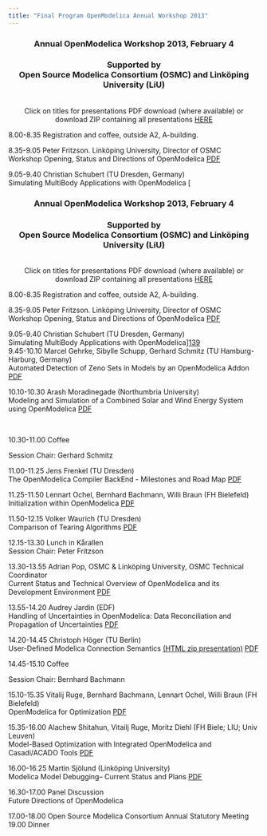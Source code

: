 ```yaml
---
title: "Final Program OpenModelica Annual Workshop 2013"
---
```

<h3 style="text-align: center;">
  Annual OpenModelica Workshop 2013, February 4
</h3>

<h3 style="text-align: center;">
  Supported by<br />Open Source Modelica Consortium (OSMC) and Linköping University (LiU)
</h3>

<p style="text-align: center;">
  <br />Click on titles for presentations PDF download (where available) or download ZIP containing all presentations <a href="images/docs/openmodelica2013/presentations/Presentations OpenModelica 2013.zip">HERE</a>
</p>

  
8.00-8.35 Registration and coffee, outside A2, A-building.  
  
8.35-9.05 Peter Fritzson. Linköping University, Director of OSMC  
Workshop Opening, Status and Directions of OpenModelica [PDF][138]  
  
9.05-9.40 Christian Schubert (TU Dresden, Germany)  
Simulating MultiBody Applications with OpenModelica [<h3 style="text-align: center;">
  Annual OpenModelica Workshop 2013, February 4
</h3>

<h3 style="text-align: center;">
  Supported by<br />Open Source Modelica Consortium (OSMC) and Linköping University (LiU)
</h3>

<p style="text-align: center;">
  <br />Click on titles for presentations PDF download (where available) or download ZIP containing all presentations <a href="images/docs/openmodelica2013/presentations/Presentations OpenModelica 2013.zip">HERE</a>
</p>

  
8.00-8.35 Registration and coffee, outside A2, A-building.  
  
8.35-9.05 Peter Fritzson. Linköping University, Director of OSMC  
Workshop Opening, Status and Directions of OpenModelica [PDF][138]  
  
9.05-9.40 Christian Schubert (TU Dresden, Germany)  
Simulating MultiBody Applications with OpenModelica][139]   
9.45-10.10 Marcel Gehrke, Sibylle Schupp, Gerhard Schmitz (TU Hamburg-Harburg, Germany)  
Automated Detection of Zeno Sets in Models by an OpenModelica Addon [PDF][140]  
  
10.10-10.30 Arash Moradinegade (Northumbria University)  
Modeling and Simulation of a Combined Solar and Wind Energy System using OpenModelica [PDF][141]

&nbsp;

10.30-11.00 Coffee

Session Chair: Gerhard Schmitz

  
11.00-11.25 Jens Frenkel (TU Dresden)  
The OpenModelica Compiler BackEnd - Milestones and Road Map [PDF][142]  
  
11.25-11.50 Lennart Ochel, Bernhard Bachmann, Willi Braun (FH Bielefeld)  
Initialization within OpenModelica [PDF][143]  
  
11.50-12.15 Volker Waurich (TU Dresden)  
Comparison of Tearing Algorithms [PDF][144]  
  
12.15-13.30 Lunch in Kårallen  
Session Chair: Peter Fritzson  
  
13.30-13.55 Adrian Pop, OSMC & Linköping University, OSMC Technical Coordinator  
Current Status and Technical Overview of OpenModelica and its Development Environment [PDF][145]  
  
13.55-14.20 Audrey Jardin (EDF)  
Handling of Uncertainties in OpenModelica: Data Reconciliation and Propagation of Uncertainties [PDF][146]  
  
14.20-14.45 Christoph Höger (TU Berlin)  
User-Defined Modelica Connection Semantics [(HTML zip presentation)][147] [PDF][148]  
  
14.45-15.10 Coffee  
  
Session Chair: Bernhard Bachmann  
  
15.10-15.35 Vitalij Ruge, Bernhard Bachmann, Lennart Ochel, Willi Braun (FH Bielefeld)  
OpenModelica for Optimization [PDF][149]  
   
  
15.35-16.00 Alachew Shitahun, Vitailj Ruge, Moritz Diehl (FH Biele; LIU; Univ Leuven)  
Model-Based Optimization with Integrated OpenModelica and Casadi/ACADO Tools [PDF][150]  
  
16.00-16.25 Martin Sjölund (Linköping University)  
Modelica Model Debugging– Current Status and Plans [PDF][151]  
  
16.30-17.00 Panel Discussion  
Future Directions of OpenModelica  
  
17.00-18.00 Open Source Modelica Consortium Annual Statutory Meeting  
19.00 Dinner

 [138]: images/docs/openmodelica2013/presentations/OpenModelica2013-talk01-Peter-Fritzson-OpenModelica-Workshop-Opening-Status-Directions.pdf
 [139]: images/docs/openmodelica2013/presentations/OpenModelica2013-talk02-Christian-Schubert-MultiBody-simulation-with-Openmodelica.pdf
 [140]: images/docs/openmodelica2013/presentations/OpenModelica2013-talk03-Marcel-Gehrke-Detection-of-Zeno-sets.pdf
 [141]: images/docs/openmodelica2013/presentations/OpenModelica2013-talk04-Arash-Moradinegade-Simulation-Solar-Wind-Energy.pdf
 [142]: images/docs/openmodelica2013/presentations/OpenModelica2013-talk05-Jens-Frenkel-OpenModelica-compiler-backend.pdf
 [143]: images/docs/openmodelica2013/presentations/OpenModelica2013-talk06-Lennart-Ochel-Initialization-within-OpenModelica.pdf
 [144]: images/docs/openmodelica2013/presentations/OpenModelica2013-talk07-Volker-Waurich-comparison_of_tearing_algorithms.pdf
 [145]: images/docs/openmodelica2013/presentations/OpenModelica2013-talk08-Adrian-Pop-OpenModelica-Status-and-Directions.pdf
 [146]: images/docs/openmodelica2013/presentations/OpenModelica2013-talk09-Audrey-Jardin-Handling-Uncertainties-in-OpenModelica.pdf
 [147]: images/docs/openmodelica2013/presentations/OpenModelica2013-talk10-hoeger-user-defined-connection-semantics-html.zip
 [148]: images/docs/openmodelica2013/presentations/OpenModelica2013-talk10-hoeger-user-defined-connection-semantics.pdf
 [149]: images/docs/openmodelica2013/presentations/OpenModelica2013-talk11-Vitalij-Ruge-etal-OpenModelica-for-Optimization.pdf
 [150]: images/docs/openmodelica2013/presentations/OpenModelica2013-talk12-Alachew-Shitahun-etal-Model_Based_Dynamic_Optimization.pdf
 [151]: images/docs/openmodelica2013/presentations/OpenModelica2013-talk13-Martin-Sjolund-debugging.pdf